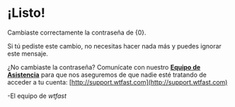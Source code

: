 # ¡Listo!
Cambiaste correctamente la contraseña de {0}.

Si tú pediste este cambio, no necesitas hacer nada más y puedes ignorar este mensaje.

¿No cambiaste la contraseña? Comunícate con nuestro [**Equipo de Asistencia**](http://support.wtfast.com) para que nos aseguremos de que nadie esté tratando de acceder a tu cuenta: [http://support.wtfast.com](http://support.wtfast.com)

-El equipo de *wtfast*
